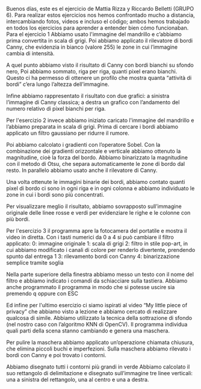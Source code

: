 Buenos días, este es el ejercicio de Mattia Rizza y Riccardo Belletti (GRUPO 6). Para realizar estos ejercicios nos hemos confrontado mucho a distancia, intercambiando fotos, videos e incluso el código; ambos hemos trabajado en todos los ejercicios para aprender a entender bien cómo funcionaban.
Para el ejercicio 1 
Abbiamo usato l'immagine del mandrillo e c’abbiamo prima convertita in scala di grigi.
Poi abbiamo applicato il rilevatore di bordi Canny, che evidenzia in bianco (valore 255) le zone in cui l’immagine cambia di intensità.

A quel punto abbiamo visto il risultato di Canny con bordi bianchi su sfondo nero, 
Poi abbiamo sommato, riga per riga, quanti pixel erano bianchi.
Questo ci ha permesso di ottenere un profilo che mostra quanta “attività di bordi” c’era lungo l’altezza dell’immagine.

Infine abbiamo rappresentato il risultato con due grafici:
a sinistra l’immagine di Canny classica;
a destra un grafico con l’andamento del numero relativo di pixel bianchi per riga.

Per l'esercizio 2 invece abbiamo iniziato caricato l'immagine del mandrillo e l’abbiamo preparata in scala di grigi. Prima di cercare i bordi abbiamo applicato un filtro gaussiano per ridurre il rumore.

Poi abbiamo calcolato i gradienti con l’operatore Sobel. Con la combinazione dei gradienti orizzontale e verticale abbiamo ottenuto la magnitudine, cioè la forza del bordo. Abbiamo binarizzato la magnitudine con il metodo di Otsu, che separa automaticamente le zone di bordo dal resto.
In parallelo abbiamo usato anche il rilevatore di Canny.

Una volta ottenute le immagini binarie dei bordi, abbiamo contato quanti pixel di bordo ci sono in ogni riga e in ogni colonna e abbiamo individuato le zone in cui i bordi sono più concentrati.

Per visualizzare meglio il risultato, abbiamo sovrapposto sull’immagine originale delle linee rosse e verdi per evidenziare le righe e le colonne con più bordi. 

Per l'esercizio 3 il programma apre la fotocamera del portatile e mostra il video in diretta.
Con i tasti numerici da 0 a 4 si può cambiare il filtro applicato:
0: immagine originale
1: scala di grigi
2: filtro in stile pop-art, in cui abbiamo modificato i canali di colore per renderlo divertente, prendendo spunto dal entrega 1
3: rilevamento bordi con Canny
4: binarizzazione semplice tramite soglia

Nella parte superiore della finestra abbiamo messo un testo con il nome del filtro e abbiamo indicato i comandi da schiacciare sulla tastiera.
Abbiamo anche programmato il programma in modo che si potesse uscire sia premendo q oppure con ESC

Ed infine per l'ultimo esercizio ci siamo ispirati al video “My little piece of privacy” che abbiamo visto a lezione e abbiamo cercato di realizzare qualcosa di simile.
Abbiamo utilizzato la tecnica della sottrazione di sfondo (nel nostro caso con l’algoritmo KNN di OpenCV).
Il programma individua quali parti della scena stanno cambiando  e genera una maschera.

Per pulire la maschera abbiamo applicato un’operazione chiamata chiusura, che elimina piccoli buchi e imperfezioni.
Sulla maschera abbiamo rilevato i bordi con Canny e poi trovato i contorni.

Abbiamo disegnato tutti i contorni più grandi in verde
Abbiamo calcolato il suo rettangolo di delimitazione e disegnato sull’immagine tre linee verticali: una a sinistra del rettangolo, una al centro e una a destra.

